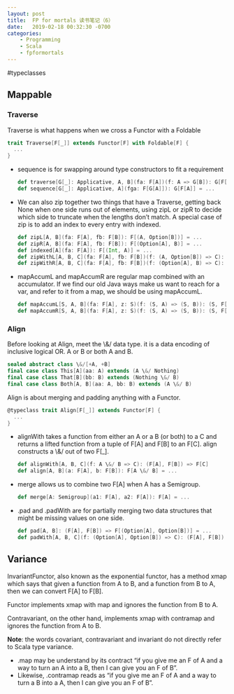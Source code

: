 ```yaml
---
layout: post
title:  FP for mortals 读书笔记（6）
date:   2019-02-18 00:32:30 -0700
categories: 
    - Programming
    - Scala 
    - fpformortals
---
```

#typeclasses
## Mappable
### Traverse
Traverse is what happens when we cross a Functor with a Foldable
```scala
trait Traverse[F[_]] extends Functor[F] with Foldable[F] {
  ...
}
```
+ 
    sequence is for swapping around type constructors to fit a requirement
    ```scala
    def traverse[G[_]: Applicative, A, B](fa: F[A])(f: A => G[B]): G[F[B]]
    def sequence[G[_]: Applicative, A](fga: F[G[A]]): G[F[A]] = ...
    ```

+ 
    We can also zip together two things that have a Traverse, getting back None when one side runs out of elements, using zipL or zipR to decide which side to truncate when the lengths don’t match. A special case of zip is to add an index to every entry with indexed.
    ```scala
    def zipL[A, B](fa: F[A], fb: F[B]): F[(A, Option[B])] = ...
    def zipR[A, B](fa: F[A], fb: F[B]): F[(Option[A], B)] = ...
    def indexed[A](fa: F[A]): F[(Int, A)] = ...
    def zipWithL[A, B, C](fa: F[A], fb: F[B])(f: (A, Option[B]) => C): F[C] = ...
    def zipWithR[A, B, C](fa: F[A], fb: F[B])(f: (Option[A], B) => C): F[C] = ...
    ```

+ 
    mapAccumL and mapAccumR are regular map combined with an accumulator. If we find our old Java ways make us want to reach for a var, and refer to it from a map, we should be using mapAccumL.
    ```scala
    def mapAccumL[S, A, B](fa: F[A], z: S)(f: (S, A) => (S, B)): (S, F[B]) = ...
    def mapAccumR[S, A, B](fa: F[A], z: S)(f: (S, A) => (S, B)): (S, F[B]) = ...
    ```

### Align
Before looking at Align, meet the \\&/ data type. it is a data encoding of inclusive logical OR. A or B or both A and B.
```scala
sealed abstract class \&/[+A, +B]
final case class This[A](aa: A) extends (A \&/ Nothing)
final case class That[B](bb: B) extends (Nothing \&/ B)
final case class Both[A, B](aa: A, bb: B) extends (A \&/ B)
```

Align is about merging and padding anything with a Functor. 
```scala
@typeclass trait Align[F[_]] extends Functor[F] {
  ...
}
```

+ 
    alignWith takes a function from either an A or a B (or both) to a C and returns a lifted function from a tuple of F\[A\] and F\[B\] to an F\[C\]. align constructs a \\&/ out of two F\[\_\].
    ```scala
    def alignWith[A, B, C](f: A \&/ B => C): (F[A], F[B]) => F[C]
    def align[A, B](a: F[A], b: F[B]): F[A \&/ B] = ...
    ```
+ 
    merge allows us to combine two F\[A\] when A has a Semigroup.
    ```scala
    def merge[A: Semigroup](a1: F[A], a2: F[A]): F[A] = ...
    ```
+ 
    .pad and .padWith are for partially merging two data structures that might be missing values on one side.
    ```scala
    def pad[A, B]: (F[A], F[B]) => F[(Option[A], Option[B])] = ...
    def padWith[A, B, C](f: (Option[A], Option[B]) => C): (F[A], F[B]) => F[C] = ...
    ```

## Variance
InvariantFunctor, also known as the exponential functor, has a method xmap which says that given a function from A to B, and a function from B to A, then we can convert F\[A\] to F\[B\].

Functor implements xmap with map and ignores the function from B to A.

Contravariant, on the other hand, implements xmap with contramap and ignores the function from A to B.

__Note__:
the words covariant, contravariant and invariant do not directly refer to Scala type variance. 

+ 
    .map may be understand by its contract “if you give me an F of A and a way to turn an A into a B, then I can give you an F of B”.
+ 
    Likewise, .contramap reads as “if you give me an F of A and a way to turn a B into a A, then I can give you an F of B”.